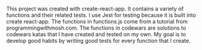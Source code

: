This project was created with create-react-app. It contains a variety of functions and their related tests. I use Jest for testing because it is built into create react-app. The functions in functions.js come from a tutorial from programmingwithmosh.com. The functions in codewars are solutions to codewars katas that I have created and tested on my own. My goal is to develop good habits by writing good tests for every function that I create. 
